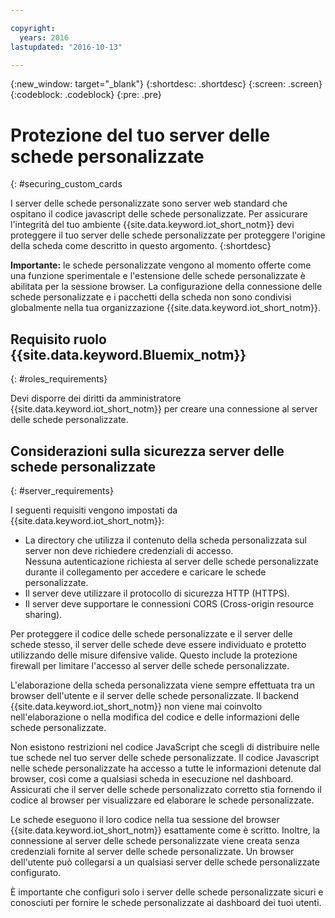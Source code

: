 ```yaml
---

copyright:
  years: 2016
lastupdated: "2016-10-13"

---
```


{:new_window: target="\_blank"}
{:shortdesc: .shortdesc}
{:screen: .screen}
{:codeblock: .codeblock}
{:pre: .pre}

# Protezione del tuo server delle schede personalizzate
{: #securing_custom_cards

I server delle schede personalizzate sono server web standard che ospitano il codice javascript delle schede personalizzate. Per assicurare l'integrità del tuo ambiente {{site.data.keyword.iot_short_notm}} devi proteggere il tuo server delle schede personalizzate per proteggere l'origine della scheda come descritto in questo argomento.
{:shortdesc}

**Importante:** le schede personalizzate vengono al momento offerte come una funzione sperimentale e l'estensione delle schede personalizzate è abilitata per la sessione browser. La configurazione della connessione delle schede personalizzate e i pacchetti della scheda non sono condivisi globalmente nella tua organizzazione {{site.data.keyword.iot_short_notm}}.

## Requisito ruolo {{site.data.keyword.Bluemix_notm}}
{: #roles_requirements}

Devi disporre dei diritti da amministratore {{site.data.keyword.iot_short_notm}} per creare una connessione al server delle schede personalizzate.

## Considerazioni sulla sicurezza server delle schede personalizzate 
{: #server_requirements}

I seguenti requisiti vengono impostati da {{site.data.keyword.iot_short_notm}}:
- La directory che utilizza il contenuto della scheda personalizzata sul server non deve richiedere credenziali di accesso.  
Nessuna autenticazione richiesta al server delle schede personalizzate durante il collegamento per accedere e caricare le schede personalizzate.
- Il server deve utilizzare il protocollo di sicurezza HTTP (HTTPS).
- Il server deve supportare le connessioni CORS (Cross-origin resource sharing).   

Per proteggere il codice delle schede personalizzate e il server delle schede stesso, il server delle schede deve essere individuato e protetto utilizzando delle misure difensive valide. Questo include la protezione firewall per limitare l'accesso al server delle schede personalizzate.

L'elaborazione della scheda personalizzata viene sempre effettuata tra un browser dell'utente e il server delle schede personalizzate. Il backend {{site.data.keyword.iot_short_notm}} non viene mai coinvolto nell'elaborazione o nella modifica del codice e delle informazioni delle schede personalizzate.

Non esistono restrizioni nel codice JavaScript che scegli di distribuire nelle tue schede nel tuo server delle schede personalizzate. Il codice Javascript nelle schede personalizzate ha accesso a tutte le informazioni detenute dal browser, così come a qualsiasi scheda in esecuzione nel dashboard.  Assicurati che il server delle schede personalizzato corretto stia fornendo il codice al browser per visualizzare ed elaborare le schede personalizzate.

Le schede eseguono il loro codice nella tua sessione del browser {{site.data.keyword.iot_short_notm}} esattamente come è scritto. Inoltre, la connessione al server delle schede personalizzate viene creata senza credenziali fornite al server delle schede personalizzate. Un browser dell'utente può collegarsi a un qualsiasi server delle schede personalizzate configurato.

È importante che configuri solo i server delle schede personalizzate sicuri e conosciuti per fornire le schede personalizzate ai dashboard dei tuoi utenti.   
